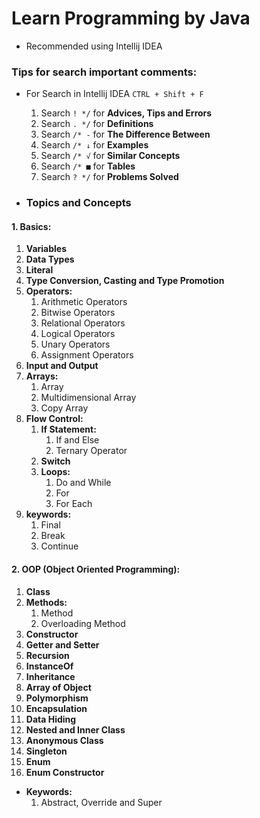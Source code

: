 # Learn Programming by Java

- Recommended using Intellij IDEA

### Tips for search important comments:

- For Search in Intellij IDEA `CTRL + Shift + F`

    1. Search `! */` for **Advices, Tips and Errors**
    2. Search `. */` for **Definitions**
    3. Search `/* -` for **The Difference Between**
    4. Search `/* ↓` for **Examples**
    5. Search `/* √` for **Similar Concepts**
    6. Search `/* ■` for **Tables**
    7. Search `? */` for **Problems Solved**

- ### Topics and Concepts

#### 1. Basics:

1. **Variables**
2. **Data Types**
3. **Literal**
4. **Type Conversion, Casting and Type Promotion**
5. **Operators:**
    1. Arithmetic Operators
    2. Bitwise Operators
    3. Relational Operators
    4. Logical Operators
    5. Unary Operators
    6. Assignment Operators
6. **Input and Output**
7. **Arrays:**
    1. Array
    2. Multidimensional Array
    3. Copy Array
8. **Flow Control:**
    1. **If Statement:**
        1. If and Else
        2. Ternary Operator
    2. **Switch**
    3. **Loops:**
        1. Do and While
        2. For
        3. For Each
9. **keywords:**
    1. Final
    2. Break
    3. Continue

#### 2. OOP (Object Oriented Programming):

1. **Class**
2. **Methods:**
    1. Method
    2. Overloading Method
3. **Constructor**
4. **Getter and Setter**
5. **Recursion**
6. **InstanceOf**
7. **Inheritance**
8. **Array of Object**
9. **Polymorphism**
10. **Encapsulation**
11. **Data Hiding**
12. **Nested and Inner Class**
13. **Anonymous Class**
14. **Singleton**
15. **Enum**
16. **Enum Constructor**

- **Keywords:**
    1. Abstract, Override and Super